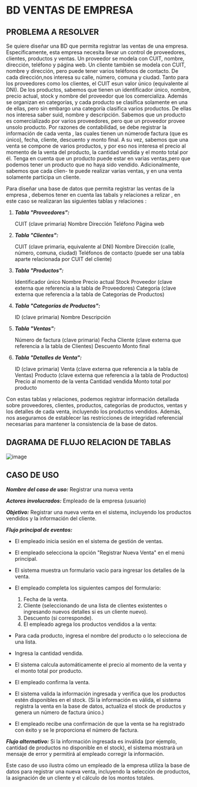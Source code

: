 # BD VENTAS DE EMPRESA
## PROBLEMA A RESOLVER 

Se quiere diseñar una BD que permita registrar las ventas de una empresa. 
Específicamente, esta empresa necesita llevar un control de proveedores, clientes,
productos y ventas.
Un proveedor se modela con CUIT, nombre, dirección, teléfono y página web. Un cliente
también se modela con CUIT, nombre y dirección, pero puede tener varios teléfonos de
contacto. De cada dirección,nos interesa su calle, número, comuna y ciudad. Tanto para
los proveedores como los clientes, el CUIT esun valor único (equivalente al DNI).
De los productos, sabemos que tienen un identificador único, nombre, precio actual, stock 
y nombre del proveedor que los comercializa. Además se organizan en categorías, y cada 
producto se clasifica solamente en una de ellas, pero sin embargo una categoría clasifica
varios productos. De ellas nos interesa saber suid, nombre y descripción.
Sabemos que un producto es comercializado por varios proveedores, pero que un
proveedor provee unsolo producto.
Por razones de contabilidad, se debe registrar la información de cada venta , las cuales
tienen un númerode factura (que es único), fecha, cliente, descuento y monto final. A 
su vez, sabemos que una venta se compone de varios productos, y por eso nos interesa 
el precio al momento de la venta del producto, la cantidad vendida y el monto total por
él. Tenga en cuenta que un producto puede estar en varias ventas,pero que podemos 
tener un producto que no haya sido vendido. Adicionalmente, sabemos que cada clien- te
puede realizar varias ventas, y en una venta solamente participa un cliente. 


Para diseñar una base de datos que permita registrar las ventas de la empresa , debemos tener en cuenta las tabals y relaciones a relizar , en este caso se realizaran las siguientes tablas y relaciones :

1. ***Tabla "Proveedores":***

    CUIT (clave primaria)
    Nombre
    Dirección
    Teléfono
    Página web

2. ***Tabla "Clientes":***

    CUIT (clave primaria, equivalente al DNI)
    Nombre
    Dirección (calle, número, comuna, ciudad)
    Teléfonos de contacto (puede ser una tabla aparte relacionada por CUIT del cliente)

3. ***Tabla "Productos":***

   Identificador único
   Nombre
   Precio actual
   Stock
   Proveedor (clave externa que referencia a la tabla de Proveedores)
   Categoría (clave externa que referencia a la tabla de Categorías de Productos)

4. ***Tabla "Categorías de Productos":***

   ID (clave primaria)
   Nombre
   Descripción

5. ***Tabla "Ventas":***

   Número de factura (clave primaria)
   Fecha
   Cliente (clave externa que referencia a la tabla de Clientes)
   Descuento
   Monto final

6. ***Tabla "Detalles de Venta":***

   ID (clave primaria)
   Venta (clave externa que referencia a la tabla de Ventas)
   Producto (clave externa que referencia a la tabla de Productos)
   Precio al momento de la venta
   Cantidad vendida
   Monto total por producto

Con estas tablas y relaciones, podemos registrar información detallada sobre proveedores, clientes, productos, categorías de productos, ventas y los detalles de cada venta, incluyendo los productos vendidos. Además, nos aseguramos de establecer las restricciones de integridad referencial necesarias para mantener la consistencia de la base de datos.

## DAGRAMA DE FLUJO RELACION DE TABLAS

![image](https://github.com/Diegogonzalezdr/mbasededatos/assets/133602952/ab1a11cb-70a9-415a-a301-1b852c988bc9)

## CASO DE USO 


***Nombre del caso de uso:*** Registrar una nueva venta

***Actores involucrados:*** Empleado de la empresa (usuario)

***Objetivo:*** Registrar una nueva venta en el sistema, incluyendo los productos vendidos y la información del cliente.

***Flujo principal de eventos:***

- El empleado inicia sesión en el sistema de gestión de ventas.

- El empleado selecciona la opción "Registrar Nueva Venta" en el menú principal.

- El sistema muestra un formulario vacío para ingresar los detalles de la venta.

- El empleado completa los siguientes campos del formulario:

   1. Fecha de la venta.
   2. Cliente (seleccionando de una lista de clientes existentes o ingresando nuevos detalles si es un cliente nuevo).
   3. Descuento (si corresponde).
   4. El empleado agrega los productos vendidos a la venta:

- Para cada producto, ingresa el nombre del producto o lo selecciona de una lista.
- Ingresa la cantidad vendida.
- El sistema calcula automáticamente el precio al momento de la venta y el monto total por producto.
- El empleado confirma la venta.

- El sistema valida la información ingresada y verifica que los productos estén disponibles en el stock.
(Si la información es válida, el sistema registra la venta en la base de datos, actualiza el stock de productos y genera un número de factura único.)

- El empleado recibe una confirmación de que la venta se ha registrado con éxito y se le proporciona el número de factura.

***Flujo alternativo:*** Si la información ingresada es inválida (por ejemplo, cantidad de productos no disponible en el stock), el sistema mostrará un mensaje de error y permitirá al empleado corregir la información.

Este caso de uso ilustra cómo un empleado de la empresa utiliza la base de datos para registrar una nueva venta, incluyendo la selección de productos, la asignación de un cliente y el cálculo de los montos totales.
